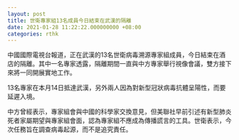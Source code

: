 ```yaml
---
layout: post
title: 世衛專家組13名成員今日結束在武漢的隔離
date: 2021-01-28 11:22:22.000000000 +08:00
categories: rthk
---
```


中國國際電視台報道，正在武漢的13名世衛病毒溯源專家組成員，今日結束在酒店的隔離。其中一名專家透露，隔離期間一直與中方專家舉行視像會議，雙方接下來將一同開展實地工作。

13名專家在本月14日抵達武漢，另外兩人因為對新型冠狀病毒抗體呈陽性，而要延遲入境。

中方曾經表示，專家組會與中國的科學家交換意見，但美聯社早前引述有新型肺炎死者家屬期望與專家組會面，認為專家組不應成為傳播謊言的工具。世衛表示，今次任務旨在調查病毒起源，而不是追究責任。
